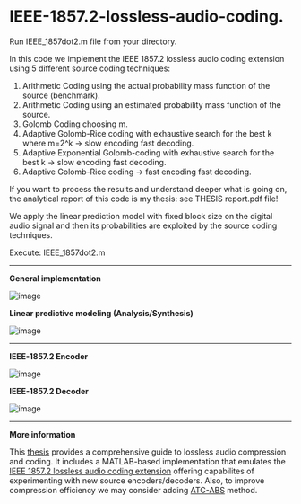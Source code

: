 # IEEE-1857.2-lossless-audio-coding.

Run IEEE_1857dot2.m file from your directory.

In this code we implement the IEEE 1857.2 lossless audio coding extension using 5 different source coding techniques: 
1) Arithmetic Coding using the actual probability mass function of the source (benchmark).
2) Arithmetic Coding using an estimated probability mass function of the source.
3) Golomb Coding choosing m.
4) Adaptive Golomb-Rice coding with exhaustive search for the best k where m=2^k -> slow encoding fast decoding.
5) Adaptive Exponential Golomb-coding with exhaustive search for the best k -> slow encoding fast decoding.
6) Adaptive Golomb-Rice coding -> fast encoding fast decoding. 

If you want to process the results and understand deeper what is going on, the analytical report of this code is my thesis: see THESIS report.pdf file!


We apply the linear prediction model with fixed block size on the digital audio signal and then its probabilities are exploited by the source coding techniques.


Execute: IEEE_1857dot2.m

---


**General implementation**

![image](https://github.com/user-attachments/assets/adac4221-f27f-46d0-a145-6fbd6f4dfef4)


**Linear predictive modeling (Analysis/Synthesis)**


![image](https://github.com/user-attachments/assets/5d798604-fbe6-49f0-b7c6-80056384759f)


---


**IEEE-1857.2 Encoder**

![image](https://github.com/user-attachments/assets/28c4332f-062c-4f83-bee5-327cf28ab6a0)


**IEEE-1857.2 Decoder**

![image](https://github.com/user-attachments/assets/f930f378-164a-4e1a-a4d1-32ea6adf0e6c)

---


**More information**

This [thesis](https://github.com/ChristosKonstantas/IEEE-1857.2-lossless-audio-coding./blob/main/THESIS%20report.pdf) provides a comprehensive guide to lossless audio compression and coding. It includes a MATLAB-based implementation that emulates the [IEEE 1857.2 lossless audio coding extension](https://standards.ieee.org/ieee/1857.2/10714/) offering capabilites of experimenting with new source encoders/decoders. Also, to improve compression efficiency we may consider adding [ATC-ABS](https://ieeexplore.ieee.org/abstract/document/116122) method.
